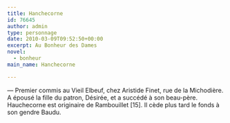 ```yaml
---
title: Hanchecorne
id: 76645
author: admin
type: personnage
date: 2010-03-09T09:52:50+00:00
excerpt: Au Bonheur des Dames
novel:
  - bonheur
main_name: Hanchecorne

---
```

— Premier commis au Vieil Elbeuf, chez Aristide Finet, rue de la Michodière. A épousé la fille du patron, Désirée, et a succédé à son beau-père. Hauchecorne est originaire de Rambouillet [15]. Il cède plus tard le fonds à son gendre Baudu. 